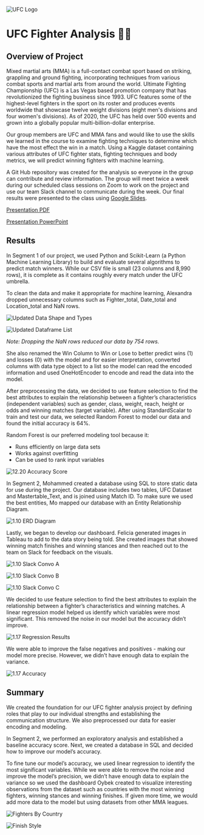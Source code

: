 ![UFC Logo](https://github.com/mhossain615/UFC-/blob/Felicia_Branch/Resources/UFC%20Logo.png)

# **UFC Fighter Analysis** :men_wrestling:

## **Overview of Project**

Mixed martial arts (MMA) is a full-contact combat sport based on striking, grappling and ground fighting, incorporating techniques from various combat sports and martial arts from around the world. Ultimate Fighting Championship (UFC) is a Las Vegas based promotion company that has revolutionized the fighting business since 1993. UFC features some of the highest-level fighters in the sport on its roster and produces events worldwide that showcase twelve weight divisions (eight men's divisions and four women's divisions).  As of 2020, the UFC has held over 500 events and grown into a globally popular multi-billion-dollar enterprise.

Our group members are UFC and MMA fans and would like to use the skills we learned in the course to examine fighting techniques to determine which have the most effect the win in a match.  Using a Kaggle dataset containing various attributes of UFC fighter stats, fighting techniques and body metrics, we will predict winning fighters with machine learning.

A Git Hub repository was created for the analysis so everyone in the group can contribute and review information.  The group will meet twice a week during our scheduled class sessions on Zoom to work on the project and use our team Slack channel to communicate during the week. Our final results were presented to the class using [Google Slides](https://docs.google.com/presentation/d/18Cxp3PjPnAGgf5WXCS25jbGCLoUxWPLZI5XRFcuP76c/edit?usp=sharing). 

[Presentation PDF](https://github.com/mhossain615/UFC-/blob/Felicia_Branch/UFC%20Analysis%20Presentation%20FINAL.pdf)

[Presentation PowerPoint](https://github.com/mhossain615/UFC-/blob/main/UFC%20Analysis%20Presentation%20FINAL.pptx)

## **Results**

In Segment 1 of our project, we used Python and Scikit-Learn (a Python Machine Learning Library) to build and evaluate several algorithms to predict match winners. While our CSV file is small (23 columns and 8,990 rows), it is complete as it contains roughly every match under the UFC umbrella.  

To clean the data and make it appropriate for machine learning, Alexandra dropped unnecessary columns such as Fighter_total, Date_total and Location_total and NaN rows.  
 
![Updated Data Shape and Types](https://github.com/mhossain615/UFC-/blob/Felicia_Branch/Resources/Updated%20Data%20Shape%20and%20Types.png)

![Updated Dataframe List](https://github.com/mhossain615/UFC-/blob/Felicia_Branch/Resources/Updated%20DF%20List.png) 

*Note: Dropping the NaN rows reduced our data by 754 rows.*

She also renamed the Win Column to Win or Lose to better predict wins (1) and losses (0) with the model and for easier interpretation, converted columns with data type object to a list so the model can read the encoded information and used OneHotEncoder to encode and read the data into the model. 

After preprocessing the data, we decided to use feature selection to find the best attributes to explain the relationship between a fighter’s characteristics (independent variables) such as gender, class, weight, reach, height or odds and winning matches (target variable).  After using StandardScalar to train and test our data, we selected Random Forest to model our data and found the initial accuracy is 64%.  

Random Forest is our preferred modeling tool because it:
 * Runs efficiently on large data sets
 * Works against overfitting 
 * Can be used to rank input variables 

![12.20 Accuracy Score](https://github.com/mhossain615/UFC-/blob/Felicia_Branch/Resources/12.20%20Accuracy%20Score.png)

In Segment 2, Mohammed created a database using SQL to store static data for use during the project.  Our database includes two tables, UFC Dataset and Mastertable_Text, and is joined using Match ID. To make sure we used the best entities, Mo mapped our database with an Entity Relationship Diagram. 

![1.10 ERD Diagram](https://github.com/mhossain615/UFC-/blob/main/Resources/1.10_ERD_Diagram.PNG)

Lastly, we began to develop our dashboard. Felicia generated images in Tableau to add to the data story being told. She created images that showed winning match finishes and winning stances and then reached out to the team on Slack for feedback on the visuals. 

![1.10 Slack Convo A](https://github.com/mhossain615/UFC-/blob/Felicia_Branch/Resources/1.10%20Slack%20Convo%20A.png)

![1.10 Slack Convo B](https://github.com/mhossain615/UFC-/blob/Felicia_Branch/Resources/1.10%20Slack%20Convo%20B.png)

![1.10 Slack Convo C](https://github.com/mhossain615/UFC-/blob/Felicia_Branch/Resources/1.10%20Slack%20Convo%20C.png)

We decided to use feature selection to find the best attributes to explain the relationship between a fighter’s characteristics and winning matches. A linear regression model helped us identify which variables were most significant. This removed the noise in our model but the accuracy didn’t improve.

![1.17 Regression Results](https://github.com/mhossain615/UFC-/blob/Felicia_Branch/1.17%20Regression%20Results.png)

We were able to improve the false negatives and positives - making our model more precise. However, we didn’t have enough data to explain the variance.

![1.17 Accuracy](https://github.com/mhossain615/UFC-/blob/Felicia_Branch/1.17%20Accuracy.png)

## **Summary**

We created the foundation for our UFC fighter analysis project by defining roles that play to our individual strengths and establishing the communication structure. We also preprocessed our data for easier encoding and modeling. 

In Segment 2, we performed an exploratory analysis and established a baseline accuracy score. Next, we created a database in SQL and decided how to improve our model’s accuracy. 

To fine tune our model’s accuracy, we used linear regression to identify the most significant variables.  While we were able to remove the noise and improve the model’s precision, we didn’t have enough data to explain the variance so we used the dashboard Oybek created to visualize interesting observations from the dataset such as countries with the most winning fighters, winning stances and winning finishes. If given more time, we would add more data to the model but using datasets from other MMA leagues.

![Fighters By Country](https://github.com/mhossain615/UFC-/blob/main/Resources/numberoffightersbycountry.png)

![Finish Style](https://github.com/mhossain615/UFC-/blob/main/Resources/finishstyle.png)
